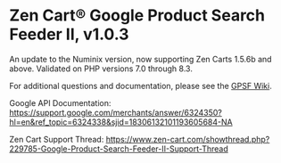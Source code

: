 # Zen Cart&reg; Google Product Search Feeder II, v1.0.3
An update to the Numinix version, now supporting Zen Carts 1.5.6b and above.  Validated on PHP versions 7.0 through 8.3.

For additional questions and documentation, please see the [GPSF Wiki](https://github.com/lat9/gpsf/wiki).

Google API Documentation: https://support.google.com/merchants/answer/6324350?hl=en&ref_topic=6324338&sjid=18306132101193605684-NA

Zen Cart Support Thread: https://www.zen-cart.com/showthread.php?229785-Google-Product-Search-Feeder-II-Support-Thread
